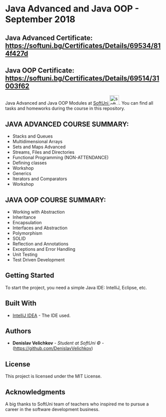 # Java Advanced and Java OOP - September 2018

## Java Advanced Certificate: https://softuni.bg/Certificates/Details/69534/814f427d
## Java OOP Certificate: https://softuni.bg/Certificates/Details/69514/31003f62

<p text-align="center">Java Advanced and Java OOP Modules at 
<a href="https://www.softuni.bg">SoftUni <img src="http://grozdarska.net/wp-content/uploads/2015/01/SoftUni-Logo-300x300.png" width="30" alt="software-university"></a>. You can find all tasks and homeworks during the course in this repository.</p>

## JAVA ADVANCED COURSE SUMMARY:

* Stacks and Queues
* Multidimensional Arrays
* Sets and Maps Advanced
* Streams, Files and Directories
* Functional Programming (NON-ATTENDANCE)
* Defining classes
* Workshop
* Generics
* Iterators and Comparators
* Workshop

## JAVA OOP COURSE SUMMARY:
* Working with Abstraction
* Inheritance
* Encapsulation
* Interfaces and Abstraction
* Polymorphism
* SOLID
* Reflection and Annotations
* Exceptions and Error Handling
* Unit Testing
* Test Driven Development

## Getting Started

To start the project, you need a simple Java IDE: IntelliJ, Eclipse, etc.

## Built With

* [IntelliJ IDEA](https://www.jetbrains.com/idea/) - The IDE used.

## Authors

* **Denislav Velichkov** - *Student at SoftUni ©* - (https://github.com/DenislavVelichkov)

## License

This project is licensed under the MIT License.

## Acknowledgments

A big thanks to SoftUni team of teachers who inspired me to pursue a career in the software development business.
